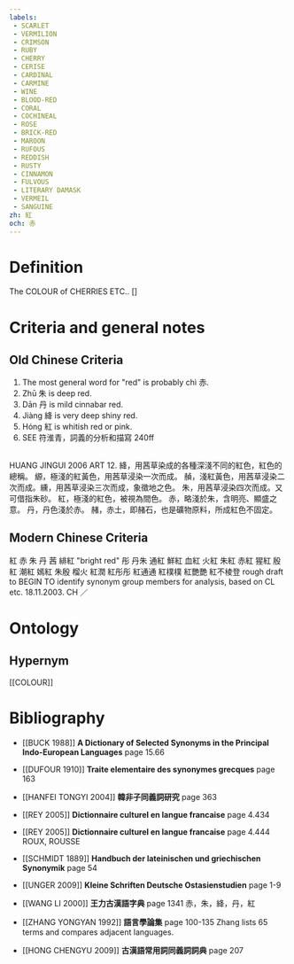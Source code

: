 ```yaml
---
labels: 
 - SCARLET
 - VERMILION
 - CRIMSON
 - RUBY
 - CHERRY
 - CERISE
 - CARDINAL
 - CARMINE
 - WINE
 - BLOOD-RED
 - CORAL
 - COCHINEAL
 - ROSE
 - BRICK-RED
 - MAROON
 - RUFOUS
 - REDDISH
 - RUSTY
 - CINNAMON
 - FULVOUS
 - LITERARY DAMASK
 - VERMEIL
 - SANGUINE
zh: 紅
och: 赤
---
```


# Definition
The COLOUR of CHERRIES ETC.. []
# Criteria and general notes
## Old Chinese Criteria
1. The most general word for "red" is probably chì 赤.
2. Zhū 朱 is deep red.
3. Dān 丹 is mild cinnabar red.
4. Jiàng 絳 is very deep shiny red.
5. Hóng 紅 is whitish red or pink.
1. SEE 符淮青，詞義的分析和描寫 240ff
## 
HUANG JINGUI 2006
ART 12.
絳，用茜草染成的各種深淺不同的紅色，紅色的總稱。
縓，極淺的紅黃色，用茜草浸染一次而成。
赬，淺紅黃色，用茜草浸染二次而成。纁，用茜草浸染三次而成，象徵地之色。
朱，用茜草浸染四次而成。又可借指朱砂。
紅，極淺的紅色，被視為間色。
赤，略淺於朱，含明亮、顯盛之意。
丹，丹色淺於赤。
赭，赤土，即赭石，也是礦物原料，所成紅色不固定。
## Modern Chinese Criteria
紅
赤
朱
丹
茜
緋紅 "bright red"
彤
丹朱
通紅
鮮紅
血紅
火紅
朱紅
赤紅
猩紅
殷紅
潮紅
嫣紅
朱殷
榴火
紅潤
紅彤彤
紅通通
紅樸樸
紅艷艷
紅不棱登
rough draft to BEGIN TO identify synonym group members for analysis, based on CL etc. 18.11.2003. CH ／
# Ontology

## Hypernym
[[COLOUR]]
# Bibliography
- [[BUCK 1988]]
**A Dictionary of Selected Synonyms in the Principal Indo-European Languages** page 15.66

- [[DUFOUR 1910]]
**Traite elementaire des synonymes grecques** page 163

- [[HANFEI TONGYI 2004]]
**韓非子同義詞研究** page 363

- [[REY 2005]]
**Dictionnaire culturel en langue francaise** page 4.434

- [[REY 2005]]
**Dictionnaire culturel en langue francaise** page 4.444
ROUX, ROUSSE
- [[SCHMIDT 1889]]
**Handbuch der lateinischen und griechischen Synonymik** page 54

- [[UNGER 2009]]
**Kleine Schriften Deutsche Ostasienstudien** page 1-9

- [[WANG LI 2000]]
**王力古漢語字典** page 1341
赤，朱，絳，丹，紅
- [[ZHANG YONGYAN 1992]]
**語言學論集** page 100-135
Zhang lists 65 terms and compares adjacent languages.
- [[HONG CHENGYU 2009]]
**古漢語常用詞同義詞詞典** page 207
